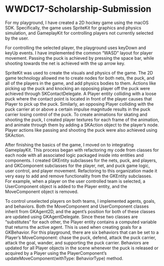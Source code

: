 # WWDC17-Scholarship-Submission

For my playground, I have created a 2D hockey game using the macOS SDK. Specifically, the game uses SpriteKit for graphics and physics simulation, and GameplayKit for controlling players not currently selected by the user.

For controlling the selected player, the playground uses keyDown and keyUp events. I have implemented the common “WASD” layout for player movement. Passing the puck is achieved by pressing the space bar, while shooting towards the net is achieved with the up arrow key.

SpriteKit was used to create the visuals and physics of the game. The 2D game technology allowed me to create nodes for both nets, the puck, and all of the players in the game, and add physics bodies to them. Actions like picking up the puck and knocking an opposing player off the puck were achieved through SKContactDelegate. A Player entity colliding with a loose puck where the contact point is located in front of the player causes that Player to pick up the puck. Similarly, an opposing Player colliding with the puck carrier at or above a certain impulse magnitude results in the puck carrier losing control of the puck. To create animations for skating and shooting the puck, I created player textures for each frame of the animation, and animate through them by adding a SKAction object to the player’s node. Player actions like passing and shooting the puck were also achieved using SKAction. 

After finishing the basics of the game, I moved on to integrating GameplayKit. This process began with refactoring my code from classes for each node with all associated logic packaged inside into entities and components. I created GKEntity subclasses for the nets, puck, and players, and GKComponent subclasses for the player, net, and puck game logic, user control, and player movement. Refactoring to this organization made it very easy to add and remove functionality from the GKEntity subclasses. For example, when a player on the user controlled team is selected, a UserComponent object is added to the Player entity, and the MoveComponent object is removed. 

To control unselected players on both teams, I implemented agents, goals, and behaviors. Both the MoveComponent and UserComponent classes inherit from GKAgent2D, and the agent’s position for both of these classes are updated using GKAgentDelegate. Since these two classes are “substitutes” for each other, the Player entity contains a computed variable that returns the active agent. This is used when creating goals for a GKBehavior. For this playground, there are six behaviors that can be set to a Player’s MoveComponent: chase the puck, defend, attack the puck carrier, attack the goal, wander, and supporting the puck carrier. Behaviors are updated for all Player objects in the scene whenever the puck is released or acquired by a Player using the PlayerComponent’s updateMoveComponent(withType: BehaviorType) method.
